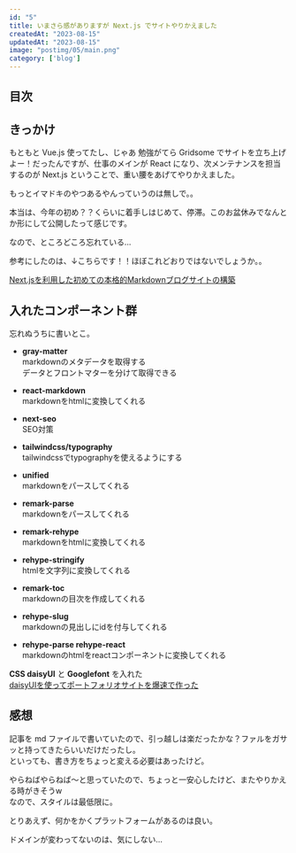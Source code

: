 ```yaml
---
id: "5"
title: いまさら感がありますが Next.js でサイトやりかえました
createdAt: "2023-08-15"
updatedAt: "2023-08-15"
image: "postimg/05/main.png"
category: ['blog']
---
```

## 目次

## きっかけ

もともと Vue.js 使ってたし、じゃあ 勉強がてら Gridsome でサイトを立ち上げよー！だったんですが、仕事のメインが React になり、次メンテナンスを担当するのが Next.js ということで、重い腰をあげてやりかえました。

もっとイマドキのやつあるやんっていうのは無しで。。

本当は、今年の初め？？くらいに着手しはじめて、停滞。このお盆休みでなんとか形にして公開したって感じです。

なので、ところどころ忘れている…

参考にしたのは、↓こちらです！！ほぼこれどおりではないでしょうか。。

[Next.jsを利用した初めての本格的Markdownブログサイトの構築](https://reffect.co.jp/react/nextjs-markdown-blog)

## 入れたコンポーネント群

忘れぬうちに書いとこ。

* **gray-matter**  
markdownのメタデータを取得する  
データとフロントマターを分けて取得できる

* **react-markdown**  
markdownをhtmlに変換してくれる

* **next-seo**  
SEO対策

* **tailwindcss/typography**  
tailwindcssでtypographyを使えるようにする

* **unified**  
markdownをパースしてくれる

* **remark-parse**  
markdownをパースしてくれる

* **remark-rehype**  
markdownをhtmlに変換してくれる

* **rehype-stringify**  
htmlを文字列に変換してくれる

* **remark-toc**  
markdownの目次を作成してくれる

* **rehype-slug**  
markdownの見出しにidを付与してくれる

* **rehype-parse rehype-react**  
markdownのhtmlをreactコンポーネントに変換してくれる

**CSS daisyUI** と **Googlefont** を入れた  
[daisyUIを使ってポートフォリオサイトを爆速で作った](https://zenn.dev/nakaatsu/articles/67ee1bd74f2f8b)

## 感想

記事を md ファイルで書いていたので、引っ越しは楽だったかな？ファルをガサッと持ってきたらいいだけだったし。  
といっても、書き方をちょっと変える必要はあったけど。

やらねばやらねば〜と思っていたので、ちょっと一安心したけど、またやりかえる時がきそうw  
なので、スタイルは最低限に。

とりあえず、何かをかくプラットフォームがあるのは良い。

ドメインが変わってないのは、気にしない…